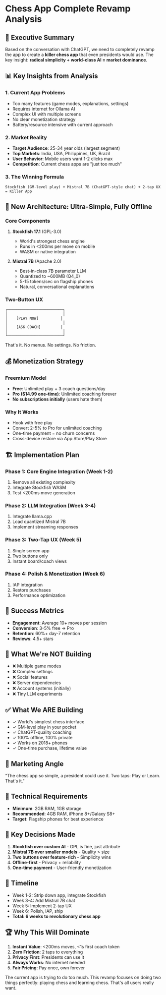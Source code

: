 # Chess App Complete Revamp Analysis

## 🎯 Executive Summary
Based on the conversation with ChatGPT, we need to completely revamp the app to create a **killer chess app** that even presidents would use. The key insight: **radical simplicity + world-class AI = market dominance**.

## 📊 Key Insights from Analysis

### 1. **Current App Problems**
- Too many features (game modes, explanations, settings)
- Requires internet for Ollama AI
- Complex UI with multiple screens
- No clear monetization strategy
- Battery/resource intensive with current approach

### 2. **Market Reality**
- **Target Audience**: 25-34 year olds (largest segment)
- **Top Markets**: India, USA, Philippines, UK, Brazil
- **User Behavior**: Mobile users want 1-2 clicks max
- **Competition**: Current chess apps are "just too much"

### 3. **The Winning Formula**
```
Stockfish (GM-level play) + Mistral 7B (ChatGPT-style chat) + 2-tap UX = Killer App
```

## 🚀 New Architecture: Ultra-Simple, Fully Offline

### Core Components
1. **Stockfish 17.1** (GPL-3.0)
   - World's strongest chess engine
   - Runs in <200ms per move on mobile
   - WASM or native integration

2. **Mistral 7B** (Apache 2.0)
   - Best-in-class 7B parameter LLM
   - Quantized to ~600MB (Q4_0)
   - 5-15 tokens/sec on flagship phones
   - Natural, conversational explanations

### Two-Button UX
```
┌─────────────────────────┐
│                         │
│    [PLAY NOW]          │
│                         │
│    [ASK COACH]         │
│                         │
└─────────────────────────┘
```

That's it. No menus. No settings. No friction.

## 💰 Monetization Strategy

### Freemium Model
- **Free**: Unlimited play + 3 coach questions/day
- **Pro ($14.99 one-time)**: Unlimited coaching forever
- **No subscriptions initially** (users hate them)

### Why It Works
- Hook with free play
- Convert 2-5% to Pro for unlimited coaching
- One-time payment = no churn concerns
- Cross-device restore via App Store/Play Store

## 🏗️ Implementation Plan

### Phase 1: Core Engine Integration (Week 1-2)
1. Remove all existing complexity
2. Integrate Stockfish WASM
3. Test <200ms move generation

### Phase 2: LLM Integration (Week 3-4)
1. Integrate llama.cpp
2. Load quantized Mistral 7B
3. Implement streaming responses

### Phase 3: Two-Tap UX (Week 5)
1. Single screen app
2. Two buttons only
3. Instant board/coach views

### Phase 4: Polish & Monetization (Week 6)
1. IAP integration
2. Restore purchases
3. Performance optimization

## 🎯 Success Metrics
- **Engagement**: Average 10+ moves per session
- **Conversion**: 3-5% free → Pro
- **Retention**: 60%+ day-7 retention
- **Reviews**: 4.5+ stars

## 🚫 What We're NOT Building
- ❌ Multiple game modes
- ❌ Complex settings
- ❌ Social features
- ❌ Server dependencies
- ❌ Account systems (initially)
- ❌ Tiny LLM experiments

## ✅ What We ARE Building
- ✓ World's simplest chess interface
- ✓ GM-level play in your pocket
- ✓ ChatGPT-quality coaching
- ✓ 100% offline, 100% private
- ✓ Works on 2018+ phones
- ✓ One-time purchase, lifetime value

## 🎪 Marketing Angle
"The chess app so simple, a president could use it.
Two taps: Play or Learn. That's it."

## 📱 Technical Requirements
- **Minimum**: 2GB RAM, 1GB storage
- **Recommended**: 4GB RAM, iPhone 8+/Galaxy S8+
- **Target**: Flagship phones for best experience

## 🔑 Key Decisions Made
1. **Stockfish over custom AI** - GPL is fine, just attribute
2. **Mistral 7B over smaller models** - Quality > size
3. **Two buttons over feature-rich** - Simplicity wins
4. **Offline-first** - Privacy + reliability
5. **One-time payment** - User-friendly monetization

## 📅 Timeline
- Week 1-2: Strip down app, integrate Stockfish
- Week 3-4: Add Mistral 7B chat
- Week 5: Implement 2-tap UX
- Week 6: Polish, IAP, ship
- **Total: 6 weeks to revolutionary chess app**

## 🏆 Why This Will Dominate
1. **Instant Value**: <200ms moves, <1s first coach token
2. **Zero Friction**: 2 taps to everything
3. **Privacy First**: Presidents can use it
4. **Always Works**: No internet needed
5. **Fair Pricing**: Pay once, own forever

The current app is trying to do too much. This revamp focuses on doing two things perfectly: playing chess and learning chess. That's all users really want.